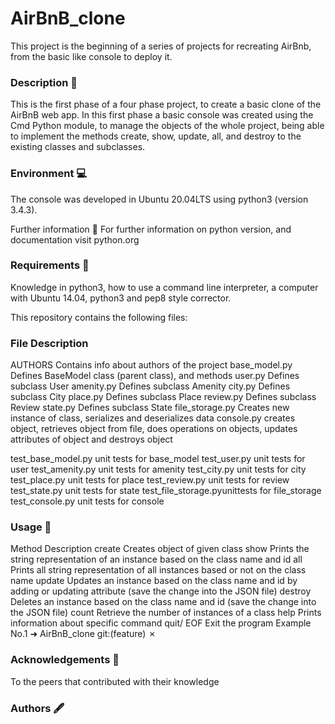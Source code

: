 # AirBnB_clone
This project is the beginning of a series of projects for recreating AirBnb, from the basic like console to deploy it.

### Description 📄
This is the first phase of a four phase project, to create a basic clone of the AirBnB web app. In this first phase a basic console was created using the Cmd Python module, to manage the objects of the whole project, being able to implement the methods create, show, update, all, and destroy to the existing classes and subclasses.

### Environment 💻
The console was developed in Ubuntu 20.04LTS using python3 (version 3.4.3).

Further information 📑 For further information on python version, and documentation visit python.org

### Requirements 📝
Knowledge in python3, how to use a command line interpreter, a computer with Ubuntu 14.04, python3 and pep8 style corrector.

This repository contains the following files:


### File Description
AUTHORS Contains info about authors of the project base_model.py Defines BaseModel class (parent class), and methods user.py Defines subclass User amenity.py Defines subclass Amenity city.py Defines subclass City place.py Defines subclass Place review.py Defines subclass Review state.py Defines subclass State file_storage.py Creates new instance of class, serializes and deserializes data console.py creates object, retrieves object from file, does operations on objects, updates attributes of object and destroys object

test_base_model.py unit tests for base_model test_user.py unit tests for user test_amenity.py unit tests for amenity test_city.py unit tests for city test_place.py unit tests for place test_review.py unit tests for review test_state.py unit tests for state test_file_storage.pyunittests for file_storage test_console.py unit tests for console

### Usage 🔧
Method Description create Creates object of given class show Prints the string representation of an instance based on the class name and id all Prints all string representation of all instances based or not on the class name update Updates an instance based on the class name and id by adding or updating attribute (save the change into the JSON file) destroy Deletes an instance based on the class name and id (save the change into the JSON file) count Retrieve the number of instances of a class help Prints information about specific command quit/ EOF
 Exit the program Example No.1 ➜ AirBnB_clone git:(feature) ✗

### Acknowledgements 🙌
To  the peers that contributed with their knowledge

### Authors 🖋️
<Abuhasan Mubaraq>
<Mujor Bright>
